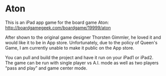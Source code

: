 Aton
====

This is an iPad app game for the board game Aton: http://boardgamegeek.com/boardgame/19999/aton

After shown to the original game designer Thorsten Gimmler, he loved it and would like it to be in App store. Unfortunately, due to the policy of Queen's Game, I am currently unable to make it public on the App store.

You can pull and build the project and have it run on your iPad1 or iPad2. The game can be run with single player vs A.I. mode as well as two players “pass and play” and game center mode.

